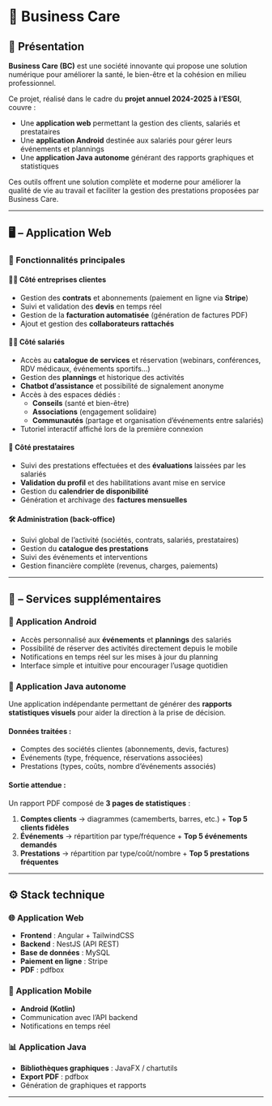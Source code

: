 # 🚀 Business Care 

## 📌 Présentation
**Business Care (BC)** est une société innovante qui propose une solution numérique pour améliorer la santé, le bien-être et la cohésion en milieu professionnel.  

Ce projet, réalisé dans le cadre du **projet annuel 2024-2025 à l’ESGI**, couvre :  
- Une **application web** permettant la gestion des clients, salariés et prestataires  
- Une **application Android** destinée aux salariés pour gérer leurs événements et plannings  
- Une **application Java autonome** générant des rapports graphiques et statistiques  

Ces outils offrent une solution complète et moderne pour améliorer la qualité de vie au travail et faciliter la gestion des prestations proposées par Business Care.  

---

## 🖥️ – Application Web

### 🔹 Fonctionnalités principales

#### 👩‍💼 Côté entreprises clientes
- Gestion des **contrats** et abonnements (paiement en ligne via **Stripe**)  
- Suivi et validation des **devis** en temps réel  
- Gestion de la **facturation automatisée** (génération de factures PDF)  
- Ajout et gestion des **collaborateurs rattachés**  

#### 👨‍💻 Côté salariés
- Accès au **catalogue de services** et réservation (webinars, conférences, RDV médicaux, événements sportifs…)  
- Gestion des **plannings** et historique des activités  
- **Chatbot d’assistance** et possibilité de signalement anonyme  
- Accès à des espaces dédiés :  
  - **Conseils** (santé et bien-être)  
  - **Associations** (engagement solidaire)  
  - **Communautés** (partage et organisation d’événements entre salariés)  
- Tutoriel interactif affiché lors de la première connexion  

#### 🤝 Côté prestataires
- Suivi des prestations effectuées et des **évaluations** laissées par les salariés  
- **Validation du profil** et des habilitations avant mise en service  
- Gestion du **calendrier de disponibilité**  
- Génération et archivage des **factures mensuelles**  

#### 🛠️ Administration (back-office)
- Suivi global de l’activité (sociétés, contrats, salariés, prestataires)  
- Gestion du **catalogue des prestations**  
- Suivi des événements et interventions  
- Gestion financière complète (revenus, charges, paiements)  

---

## 📱  – Services supplémentaires

### 🔹 Application Android
- Accès personnalisé aux **événements** et **plannings** des salariés  
- Possibilité de réserver des activités directement depuis le mobile  
- Notifications en temps réel sur les mises à jour du planning  
- Interface simple et intuitive pour encourager l’usage quotidien  

### 🔹 Application Java autonome
Une application indépendante permettant de générer des **rapports statistiques visuels** pour aider la direction à la prise de décision.  

#### Données traitées :
- Comptes des sociétés clientes (abonnements, devis, factures)  
- Événements (type, fréquence, réservations associées)  
- Prestations (types, coûts, nombre d’événements associés)  

#### Sortie attendue :
Un rapport PDF composé de **3 pages de statistiques** :  
1. **Comptes clients** → diagrammes (camemberts, barres, etc.) + **Top 5 clients fidèles**  
2. **Événements** → répartition par type/fréquence + **Top 5 événements demandés**  
3. **Prestations** → répartition par type/coût/nombre + **Top 5 prestations fréquentes**  


---

## ⚙️ Stack technique

### 🌐 Application Web
- **Frontend** : Angular + TailwindCSS  
- **Backend** : NestJS (API REST)  
- **Base de données** : MySQL  
- **Paiement en ligne** : Stripe  
- **PDF** : pdfbox  

### 📱 Application Mobile
- **Android (Kotlin)**  
- Communication avec l’API backend  
- Notifications en temps réel  

### 📊 Application Java
- **Bibliothèques graphiques** : JavaFX / chartutils
- **Export PDF** :  pdfbox  
- Génération de graphiques et rapports  

---
